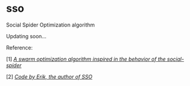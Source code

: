 # sso
 Social Spider Optimization algorithm

Updating soon...


Reference: 

[1] *[A swarm optimization algorithm inspired in the behavior of the social-spider](https://arxiv.org/abs/1406.3282)*

[2] *[Code by Erik, the author of SSO](https://www.mathworks.com/matlabcentral/fileexchange/46942-a-swarm-optimization-algorithm-inspired-in-the-behavior-of-the-social-spider)*

